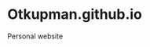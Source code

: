 # Otkupman.github.io
Personal website

<!--Science Index counter-->
<script type="text/javascript"><!--
document.write('<a href="https://elibrary.ru/author_counter_click.asp?id=1025768"'+
' target=_blank><img src="https://elibrary.ru/author_counter.aspx?id=1025768&rand='+
Math.random()+'" title="Профиль автора в Science Index" border="0" '+
'height="31" width="88" border="0"><\/a>')
//--></script>
<!--/Science Index counter-->
